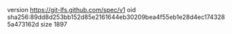 version https://git-lfs.github.com/spec/v1
oid sha256:89dd8d253bb152d85e2161644eb30209bea4f55eb1e28d4ec1743285a473162d
size 1897
